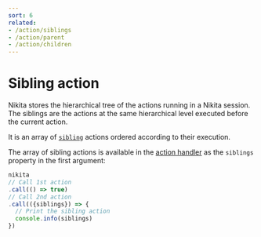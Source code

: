 ```yaml
---
sort: 6
related:
- /action/siblings
- /action/parent
- /action/children
---
```


# Sibling action

Nikita stores the hierarchical tree of the actions running in a Nikita session. The siblings are the actions at the same hierarchical level executed before the current action.

It is an array of [`sibling`](/current/action/sibling) actions ordered according to their execution.

The array of sibling actions is available in the [action handler](/current/action/handler) as the `siblings` property in the first argument:

```js
nikita
// Call 1st action
.call(() => true)
// Call 2nd action
.call(({siblings}) => {
  // Print the sibling action
  console.info(siblings)
})
```
